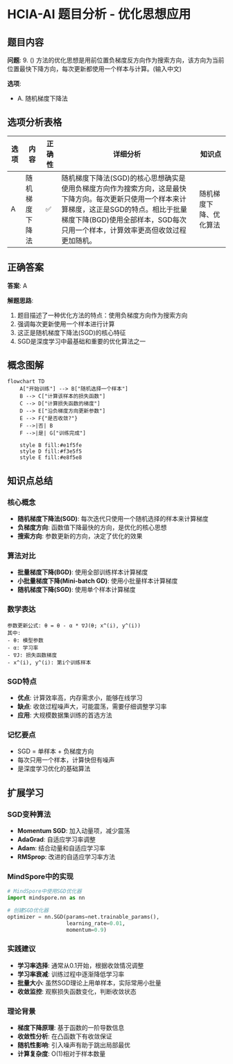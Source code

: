 # HCIA-AI 题目分析 - 优化思想应用

## 题目内容

**问题**: 9. () 方法的优化思想是用前位置负梯度反方向作为搜索方向，该方向为当前位置最快下降方向，每次更新都使用一个样本与计算。(输入中文)

**选项**:
- A. 随机梯度下降法

## 选项分析表格

| 选项 | 内容 | 正确性 | 详细分析 | 知识点 |
|------|------|--------|----------|--------|
| A | 随机梯度下降法 | ✅ | 随机梯度下降法(SGD)的核心思想确实是使用负梯度方向作为搜索方向，这是最快下降方向。每次更新只使用一个样本来计算梯度，这正是SGD的特点。相比于批量梯度下降(BGD)使用全部样本，SGD每次只用一个样本，计算效率更高但收敛过程更加随机。 | 随机梯度下降、优化算法 |

## 正确答案
**答案**: A

**解题思路**: 
1. 题目描述了一种优化方法的特点：使用负梯度方向作为搜索方向
2. 强调每次更新使用一个样本进行计算
3. 这正是随机梯度下降法(SGD)的核心特征
4. SGD是深度学习中最基础和重要的优化算法之一

## 概念图解

```mermaid
flowchart TD
    A["开始训练"] --> B["随机选择一个样本"]
    B --> C["计算该样本的损失函数"]
    C --> D["计算损失函数的梯度"]
    D --> E["沿负梯度方向更新参数"]
    E --> F{"是否收敛?"}
    F -->|否| B
    F -->|是| G["训练完成"]
    
    style B fill:#e1f5fe
    style D fill:#f3e5f5
    style E fill:#e8f5e8
```

## 知识点总结

### 核心概念
- **随机梯度下降法(SGD)**: 每次迭代只使用一个随机选择的样本来计算梯度
- **负梯度方向**: 函数值下降最快的方向，是优化的核心思想
- **搜索方向**: 参数更新的方向，决定了优化的效果

### 算法对比
- **批量梯度下降(BGD)**: 使用全部训练样本计算梯度
- **小批量梯度下降(Mini-batch GD)**: 使用小批量样本计算梯度
- **随机梯度下降(SGD)**: 使用单个样本计算梯度

### 数学表达
```
参数更新公式: θ = θ - α * ∇J(θ; x^(i), y^(i))
其中:
- θ: 模型参数
- α: 学习率
- ∇J: 损失函数梯度
- x^(i), y^(i): 第i个训练样本
```

### SGD特点
- **优点**: 计算效率高，内存需求小，能够在线学习
- **缺点**: 收敛过程噪声大，可能震荡，需要仔细调整学习率
- **应用**: 大规模数据集训练的首选方法

### 记忆要点
- SGD = 单样本 + 负梯度方向
- 每次只用一个样本，计算快但有噪声
- 是深度学习优化的基础算法

## 扩展学习

### SGD变种算法
- **Momentum SGD**: 加入动量项，减少震荡
- **AdaGrad**: 自适应学习率调整
- **Adam**: 结合动量和自适应学习率
- **RMSprop**: 改进的自适应学习率方法

### MindSpore中的实现
```python
# MindSpore中使用SGD优化器
import mindspore.nn as nn

# 创建SGD优化器
optimizer = nn.SGD(params=net.trainable_params(), 
                   learning_rate=0.01, 
                   momentum=0.9)
```

### 实践建议
- **学习率选择**: 通常从0.1开始，根据收敛情况调整
- **学习率衰减**: 训练过程中逐渐降低学习率
- **批量大小**: 虽然SGD理论上用单样本，实际常用小批量
- **收敛监控**: 观察损失函数变化，判断收敛状态

### 理论背景
- **梯度下降原理**: 基于函数的一阶导数信息
- **收敛性分析**: 在凸函数下有收敛保证
- **随机性影响**: 引入噪声有助于跳出局部最优
- **计算复杂度**: O(1)相对于样本数量